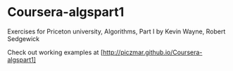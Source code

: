 # Coursera-algspart1
Exercises for Priceton university, Algorithms, Part I by Kevin Wayne, Robert Sedgewick

Check out working examples at [http://piczmar.github.io/Coursera-algspart1]
